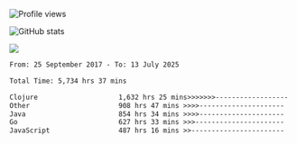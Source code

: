 ![Profile views](https://komarev.com/ghpvc/?username=liuchong)

![GitHub stats](https://github-readme-stats.vercel.app/api?username=liuchong&show_icons=true)

<img src="https://cr-skills-chart-widget.azurewebsites.net/api/api?username=liuchong&skills=Java,JavaScript,Python,Go,Rust,Zig&show-other-skills=true"/>

<!--START_SECTION:waka-->

```txt
From: 25 September 2017 - To: 13 July 2025

Total Time: 5,734 hrs 37 mins

Clojure                    1,632 hrs 25 mins>>>>>>>------------------   28.47 %
Other                      908 hrs 47 mins >>>>---------------------   15.85 %
Java                       854 hrs 34 mins >>>>---------------------   14.90 %
Go                         627 hrs 33 mins >>>----------------------   10.94 %
JavaScript                 487 hrs 16 mins >>-----------------------   08.50 %
```

<!--END_SECTION:waka-->
